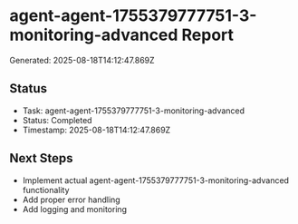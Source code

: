 # agent-agent-1755379777751-3-monitoring-advanced Report

Generated: 2025-08-18T14:12:47.869Z

## Status
- Task: agent-agent-1755379777751-3-monitoring-advanced
- Status: Completed
- Timestamp: 2025-08-18T14:12:47.869Z

## Next Steps
- Implement actual agent-agent-1755379777751-3-monitoring-advanced functionality
- Add proper error handling
- Add logging and monitoring
